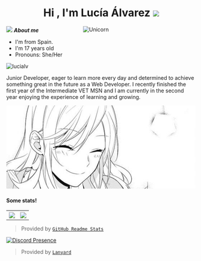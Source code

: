 <h1 align="center"><b>Hi , I'm Lucía Álvarez </b><img src="https://media.giphy.com/media/hvRJCLFzcasrR4ia7z/giphy.gif" width="35"></h1>
<!--  -->
<img align="right" width=300px alt="Unicorn" src="https://c.tenor.com/GN73MKBawZYAAAAi/busy-cute.gif" />

<img src="https://media.giphy.com/media/ObNTw8Uzwy6KQ/giphy.gif" width="30px">&nbsp;***About me***

- I'm from Spain.
- I'm 17 years old
- Pronouns: She/Her

<img src="https://komarev.com/ghpvc/?username=lucialv" alt="lucialv" />


Junior Developer, eager to learn more every day and determined to achieve something great in the future as a Web Developer.
I recently finished the first year of the Intermediate VET MSN and I am currently in the second year enjoying the experience of learning and growing.

![image](mdimg.png)

#### Some stats!

<table>
  <tr>
    <td align="center" style="padding=0;width=50%;">
      <img align="center" style="padding=0;" src="https://grs.quantumly.dev/api/?username=lucialv&show_icons=true&title_color=4F8CC9&text_color=9f9f9f&bg_color=00000000&hide_border=true&icon_color=4F8CC9&hide_title=true&count_private=true" />
    </td>
    <td align="center" style="padding=0;width=50%;">
      <img align="center" style="padding=0;" src="https://grs.quantumly.dev/api/top-langs/?username=lucialv&layout=compact&show_icons=true&title_color=4F8CC9&text_color=9f9f9f&bg_color=00000000&hide_border=true&icon_color=00000000&count_private=true" />
    </td>
  </tr>
</table>

> Provided by [`GitHub Readme Stats`]

[`GitHub Readme Stats`]: https://github.com/anuraghazra/github-readme-stats

[![Discord Presence](https://lanyard.cnrad.dev/api/300969054649450496)](https://discord.com/users/300969054649450496)

> Provided by [`Lanyard`]

[`Lanyard`]: https://github.com/Phineas/lanyard
